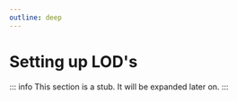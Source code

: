 ```yaml
---
outline: deep
---
```


# Setting up LOD's

::: info
 This section is a stub. It will be expanded later on.
:::
